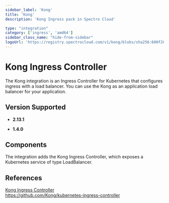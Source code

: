 ```yaml
---
sidebar_label: 'Kong'
title: 'Kong'
description: 'Kong Ingress pack in Spectro Cloud'

type: "integration"
category: ['ingress', 'amd64']
sidebar_class_name: "hide-from-sidebar"
logoUrl: 'https://registry.spectrocloud.com/v1/kong/blobs/sha256:600f20583f85ccad4c515e51542f74aa9acb851d5b03ecb0e7b3435eb51ecf56?type=image/png'
---
```






# Kong Ingress Controller

The Kong integration is an Ingress Controller for Kubernetes that configures ingress with a load balancer. You can use the Kong as an application load balancer for your application.

## Version Supported

<Tabs>

<TabItem label="2.13.x" value="2.13.x">

* **2.13.1**

</TabItem>

<TabItem label="1.4.x" value="1.4.x">

* **1.4.0**

</TabItem>

</Tabs>

## Components

The integration adds the Kong Ingress Controller, which exposes a Kubernetes service of type LoadBalancer.

## References

[Kong Ingress Controller](https://kubernetes.io/docs/concepts/services-networking/ingress-controllers) <br />
https://github.com/Kong/kubernetes-ingress-controller
